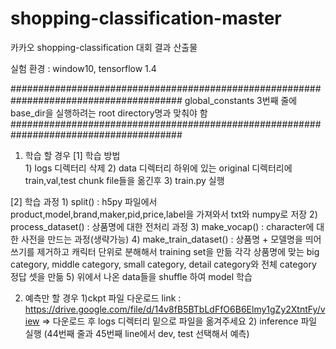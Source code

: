 # shopping-classification-master
카카오 shopping-classification 대회 결과 산출물

실험 환경 : window10, tensorflow 1.4


#######################################################################################
global_constants 3번째 줄에 base_dir을 실행하려는 root directory명과 맞춰야 함
#######################################################################################


1. 학습 할 경우
 [1] 학습 방법         
          1) logs 디렉터리 삭제 
          2) data 디렉터리 하위에 있는 original 디렉터리에 train,val,test chunk file들을 옮긴후
          3) train.py 실행
          
 [2] 학습 과정
          1) split() : h5py 파일에서 product,model,brand,maker,pid,price,label을 가져와서 txt와 numpy로 저장
          2) process_dataset() : 상품명에 대한 전처리 과정
          3) make_vocap() : character에 대한 사전을 만드는 과정(생략가능)
          4) make_train_dataset() : 상품명 + 모델명을 띄어쓰기를 제거하고 캐릭터 단위로 분해해서 training set을 만듦
                            각각 상품명에 맞는 big category, middle category, small category, detail category와 전체 category 정답 셋을 만듦
          5) 위에서 나온 data들을 shuffle 하여 model 학습
  



2. 예측만 할 경우
           1)ckpt 파일 다운로드 link : https://drive.google.com/file/d/14v8fB5BTbLdFfO6B6Elmy1gZy2XtntFy/view
           => 다운로드 후 logs 디렉터리 밑으로 파일을 옮겨주세요
           2) inference 파일 실행 (44번째 줄과 45번째 line에서 dev, test 선택해서 예측)

 
